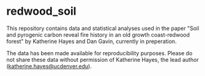 # redwood_soil

This repository contains data and statistical analyses used in the paper "Soil and pyrogenic carbon reveal fire history in an old growth coast-redwood forest" by Katherine Hayes and Dan Gavin, currently in preperation.

The data has been made available for reproducibility purposes. Please do not share these data without permission of Katherine Hayes, the lead author (katherine.hayes@ucdenver.edu).
